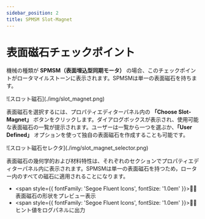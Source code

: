 ```yaml
---
sidebar_position: 2
title: SPMSM Slot-Magnet
---
```

# 表面磁石チェックポイント

機械の種類が **SPMSM（表面埋込型同期モータ）** の場合、このチェックポイントがロータマイルストーンに表示されます。SPMSMは単一の表面磁石を持ちます。

<p>![スロット磁石](./img/slot_magnet.png)</p>

表面磁石を選択するには、プロパティエディターパネル内の **「Choose Slot-Magnet」** ボタンをクリックします。ダイアログボックスが表示され、使用可能な表面磁石の一覧が提示されます。ユーザーは一覧から一つを選ぶか、**「User Defined」** オプションを使って独自の表面磁石を作成することも可能です。

<p>![スロット磁石セレクタ](./img/slot_magnet_selector.png)</p>

表面磁石の幾何学的および材料特性は、それぞれのセクションでプロパティエディターパネル内に表示されます。SPMSMは単一の表面磁石を持つため，ローター内のすべての磁石に適用されることになります。

- <span style={{ fontFamily: 'Segoe Fluent Icons', fontSize: '1.0em' }}>&#xE9CE;</span>：表面磁石の形状をプレビュー表示
- <span style={{ fontFamily: 'Segoe Fluent Icons', fontSize: '1.0em' }}>&#xEC5B;</span>：ヒント値をログパネルに出力
